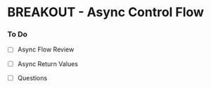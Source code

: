 # BREAKOUT - Async Control Flow

### To Do
* [ ] Async Flow Review
* [ ] Async Return Values
* [ ] Questions





























